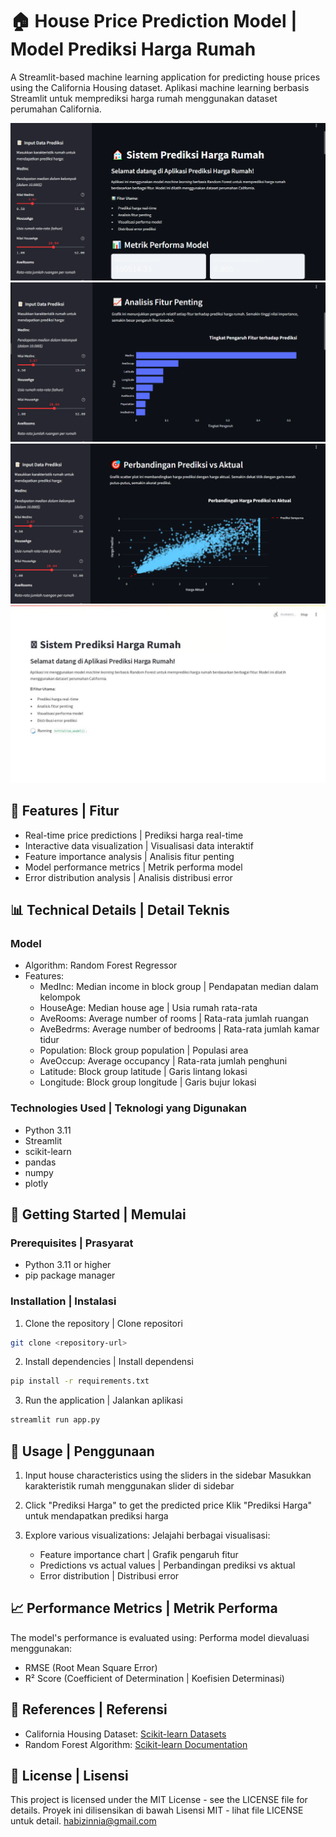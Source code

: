 # 🏠 House Price Prediction Model | Model Prediksi Harga Rumah

A Streamlit-based machine learning application for predicting house prices using the California Housing dataset.
Aplikasi machine learning berbasis Streamlit untuk memprediksi harga rumah menggunakan dataset perumahan California.

![Alt text](1.png)
![Alt text](2.png)
![Alt text](3.png)
![Alt text](4.png)

## 🌟 Features | Fitur

- Real-time price predictions | Prediksi harga real-time
- Interactive data visualization | Visualisasi data interaktif
- Feature importance analysis | Analisis fitur penting
- Model performance metrics | Metrik performa model
- Error distribution analysis | Analisis distribusi error

## 📊 Technical Details | Detail Teknis

### Model
- Algorithm: Random Forest Regressor
- Features:
  - MedInc: Median income in block group | Pendapatan median dalam kelompok
  - HouseAge: Median house age | Usia rumah rata-rata
  - AveRooms: Average number of rooms | Rata-rata jumlah ruangan
  - AveBedrms: Average number of bedrooms | Rata-rata jumlah kamar tidur
  - Population: Block group population | Populasi area
  - AveOccup: Average occupancy | Rata-rata jumlah penghuni
  - Latitude: Block group latitude | Garis lintang lokasi
  - Longitude: Block group longitude | Garis bujur lokasi

### Technologies Used | Teknologi yang Digunakan
- Python 3.11
- Streamlit
- scikit-learn
- pandas
- numpy
- plotly

## 🚀 Getting Started | Memulai

### Prerequisites | Prasyarat
- Python 3.11 or higher
- pip package manager

### Installation | Instalasi

1. Clone the repository | Clone repositori
```bash
git clone <repository-url>
```

2. Install dependencies | Install dependensi
```bash
pip install -r requirements.txt
```

3. Run the application | Jalankan aplikasi
```bash
streamlit run app.py
```

## 📱 Usage | Penggunaan

1. Input house characteristics using the sliders in the sidebar
   Masukkan karakteristik rumah menggunakan slider di sidebar

2. Click "Prediksi Harga" to get the predicted price
   Klik "Prediksi Harga" untuk mendapatkan prediksi harga

3. Explore various visualizations:
   Jelajahi berbagai visualisasi:
   - Feature importance chart | Grafik pengaruh fitur
   - Predictions vs actual values | Perbandingan prediksi vs aktual
   - Error distribution | Distribusi error

## 📈 Performance Metrics | Metrik Performa

The model's performance is evaluated using:
Performa model dievaluasi menggunakan:

- RMSE (Root Mean Square Error)
- R² Score (Coefficient of Determination | Koefisien Determinasi)

## 🔗 References | Referensi

- California Housing Dataset: [Scikit-learn Datasets](https://scikit-learn.org/stable/datasets/real_world.html#california-housing-dataset)
- Random Forest Algorithm: [Scikit-learn Documentation](https://scikit-learn.org/stable/modules/generated/sklearn.ensemble.RandomForestRegressor.html)

## 📝 License | Lisensi

This project is licensed under the MIT License - see the LICENSE file for details.
Proyek ini dilisensikan di bawah Lisensi MIT - lihat file LICENSE untuk detail.
habizinnia@gmail.com
